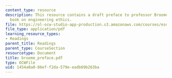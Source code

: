 ```yaml
---
content_type: resource
description: This resource contains a draft preface to professor Broome's forthcoming
  book on engineering ethics.
file: https://ol-ocw-studio-app-production.s3.amazonaws.com/courses/esd-932-engineering-ethics-spring-2006/1454a0a086eff2da579eeadb69b263ba_broome_preface.pdf
file_type: application/pdf
learning_resource_types:
- Readings
parent_title: Readings
parent_type: CourseSection
resourcetype: Document
title: broome_preface.pdf
type: OCWFile
uid: 1454a0a0-86ef-f2da-579e-eadb69b263ba
---
```

